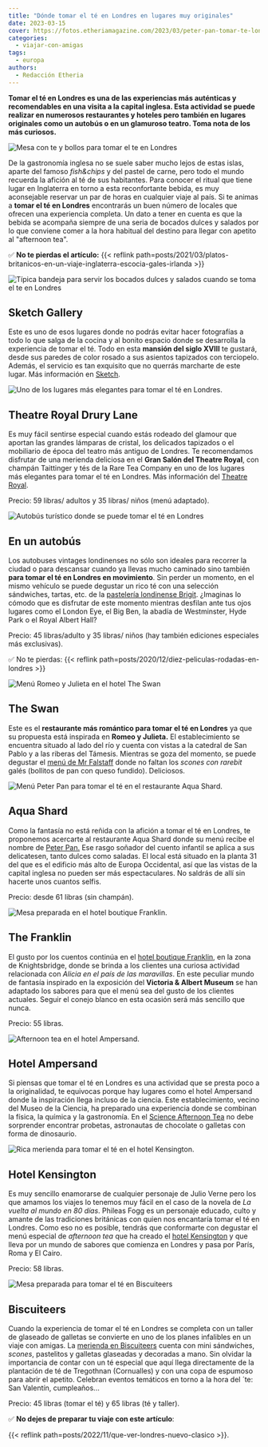 ```yaml
---
title: "Dónde tomar el té en Londres en lugares muy originales"
date: 2023-03-15
cover: https://fotos.etheriamagazine.com/2023/03/peter-pan-tomar-te-londres.jpg
categories: 
  - viajar-con-amigas
tags: 
  - europa
authors: 
  - Redacción Etheria
---
```


**Tomar el té en Londres es una de las experiencias más auténticas y recomendables en 
una visita a la capital inglesa. Esta actividad se puede realizar en numerosos 
restaurantes y hoteles pero también en lugares originales como un autobús o en un 
glamuroso teatro. Toma nota de los más curiosos.** 

![Mesa con te y bollos para tomar el te en Londres](https://fotos.etheriamagazine.com/2023/03/hotel-te-londres.jpg 'Hoteles y restaurantes ofrecen el "afternoon tea" en Londres.')

De la gastronomía inglesa no se suele saber mucho lejos de estas islas, aparte del 
famoso _fish&chips_ y del pastel de carne, pero todo el mundo recuerda la afición al té 
de sus habitantes. Para conocer el ritual que tiene lugar en Inglaterra en torno a esta 
reconfortante bebida, es muy aconsejable reservar un par de horas en cualquier viaje al 
país. Si te animas a **tomar el té en Londres** encontrarás un buen número de locales 
que ofrecen una experiencia completa. Un dato a tener en cuenta es que la bebida se 
acompaña siempre de una seria de bocados dulces y salados por lo que conviene comer a la 
hora habitual del destino para llegar con apetito al "afternoon tea". 

✅ **No te pierdas el artículo:** {{< reflink 
path=posts/2021/03/platos-britanicos-en-un-viaje-inglaterra-escocia-gales-irlanda >}} 

![Típica bandeja para servir los bocados dulces y salados cuando se toma el te en Londres](https://fotos.etheriamagazine.com/2023/03/tomar-te-londres.jpg "Típica bandeja para servir los bocados dulces y salados.")

## Sketch Gallery

Este es uno de esos lugares donde no podrás evitar hacer fotografías a todo lo que salga 
de la cocina y al bonito espacio donde se desarrolla la experiencia de tomar el té. Todo 
en esta **mansión del siglo XVIII** te gustará, desde sus paredes de color rosado a sus 
asientos tapizados con terciopelo. Además, el servicio es tan exquisito que no querrás 
marcharte de este lugar. Más información en 
[Sketch](http://www.sketch.london/the-gallery). 

![Uno de los lugares más elegantes para tomar el té en Londres.](https://fotos.etheriamagazine.com/2023/03/tomar-te-teatro-real-londres.jpg "Uno de los lugares más elegantes para tomar el té en Londres. © Theatre Royal Drury Lane")

## Theatre Royal Drury Lane

Es muy fácil sentirse especial cuando estás rodeado del glamour que aportan las grandes 
lámparas de cristal, los delicados tapizados o el mobiliario de época del teatro más 
antiguo de Londres. Te recomendamos disfrutar de una merienda deliciosa en el **Gran 
Salón del Theatre Royal**, con champán Taittinger y tés de la Rare Tea Company en uno de 
los lugares más elegantes para tomar el té en Londres. Más información del [Theatre 
Royal](http://www.thelane.co.uk/eat-and-drink-venues/grand-saloon-afternoon-tea). 

Precio: 59 libras/ adultos y 35 libras/ niños (menú adaptado). 

![Autobús turístico donde se puede tomar el té en Londres](https://fotos.etheriamagazine.com/2023/03/tomar-te-bus-londres.jpg "Autobús turístico donde se puede tomar el té en Londres. © Brigits Bakery")

## En un autobús

Los autobuses vintages londinenses no sólo son ideales para recorrer la ciudad o para 
descansar cuando ya llevas mucho caminado sino también **para tomar el té en Londres en 
movimiento**. Sin perder un momento, en el mismo vehículo se puede degustar un rico té 
con una selección sándwiches, tartas, etc. de la [pastelería londinense 
Brigit](http://www.b-bakery.com). ¿Imaginas lo cómodo que es disfrutar de este momento 
mientras desfilan ante tus ojos lugares como el London Eye, el Big Ben, la abadía de 
Westminster, Hyde Park o el Royal Albert Hall? 

Precio: 45 libras/adulto y 35 libras/ niños (hay también ediciones especiales más 
exclusivas). 

✅ No te pierdas: {{< reflink path=posts/2020/12/diez-peliculas-rodadas-en-londres >}} 

![Menú Romeo y Julieta en el hotel The Swan](https://fotos.etheriamagazine.com/2023/03/te-londres-hotel-elegante.jpg "Menú Romeo y Julieta en el © hotel The Swan.")

## The Swan

Este es el **restaurante más romántico para tomar el té en Londres** ya que su propuesta 
está inspirada en **Romeo y Julieta.** El establecimiento se encuentra situado al lado 
del río y cuenta con vistas a la catedral de San Pablo y a las riberas del Támesis. 
Mientras se goza del momento, se puede degustar el [menú de Mr 
Falstaff](http://www.swanlondon.co.uk/afternoon-tea/) donde no faltan los _scones con 
rarebit_ galés (bollitos de pan con queso fundido). Deliciosos. 

![Menú Peter Pan para tomar el té en el restaurante Aqua Shard.](https://fotos.etheriamagazine.com/2023/03/peter-pan-tomar-te-londres.jpg "Menú Peter Pan para tomar el té en el © restaurante Aqua Shard.")

## Aqua Shard

Como la fantasía no está reñida con la afición a tomar el té en Londres, te proponemos 
acercarte al restaurante Aqua Shard donde su menú recibe el nombre de [Peter 
Pan.](http://www.aquashard.co.uk/experience) Ese rasgo soñador del cuento infantil se 
aplica a sus delicatesen, tanto dulces como saladas. El local está situado en la planta 
31 del que es el edificio más alto de Europa Occidental, así que las vistas de la 
capital inglesa no pueden ser más espectaculares. No saldrás de allí sin hacerte unos 
cuantos selfis. 

Precio: desde 61 libras (sin champán). 

![Mesa preparada en el hotel boutique Franklin.](https://fotos.etheriamagazine.com/2023/03/tomar-te-hotel-franklin-londres.jpg "Mesa preparada en el © hotel boutique Franklin.")

## The Franklin

El gusto por los cuentos continúa en el [hotel boutique 
Franklin](http://www.starhotelscollezione.com/en/our-hotels/the-franklin-london/restaurants-and-bars/alice-at-the-franklin.html), 
en la zona de Knightsbridge, donde se brinda a los clientes una curiosa actividad 
relacionada con _Alicia en el país de las maravillas_. En este peculiar mundo de 
fantasía inspirado en la exposición del **Victoria & Albert Museum** se han adaptado los 
sabores para que el menú sea del gusto de los clientes actuales. Seguir el conejo blanco 
en esta ocasión será más sencillo que nunca. 

Precio: 55 libras. 

![Afternoon tea en el hotel Ampersand.](https://fotos.etheriamagazine.com/2023/03/Ampersand-Hotel-afternoon-tea.jpg "Afternoon tea en el hotel Ampersand. © VisitBritain/Luxmy Gopal")

## Hotel Ampersand  

Si piensas que tomar el té en Londres es una actividad que se presta poco a la 
originalidad, te equivocas porque hay lugares como el hotel Ampersand donde la 
inspiración llega incluso de la ciencia. Este establecimiento, vecino del Museo de la 
Ciencia, ha preparado una experiencia donde se combinan la física, la química y la 
gastronomía. En el [Science Afternoon 
Tea](http://www.ampersandhotel.com/eat-drink/the-drawing-rooms/science-afternoon-tea/) 
no debe sorprender encontrar probetas, astronautas de chocolate o galletas con forma de 
dinosaurio. 

![Rica merienda para tomar el té en el hotel Kensington.](https://fotos.etheriamagazine.com/2023/03/hotel-Kensington-tomar-te.jpg "Rica merienda para tomar el té en el © hotel Kensington.")

## Hotel Kensington

Es muy sencillo enamorarse de cualquier personaje de Julio Verne pero los que amamos los 
viajes lo tenemos muy fácil en el caso de la novela de _La vuelta al mundo en 80 días_. 
Phileas Fogg es un personaje educado, culto y amante de las tradiciones británicas con 
quien nos encantaría tomar el té en Londres. Como eso no es posible, tendrás que 
conformarte con degustar el menú especial de _afternoon tea_ que ha creado el [hotel 
Kensington](http://www.doylecollection.com/hotels/the-kensington-hotel/dining/afternoon-tea) 
y que lleva por un mundo de sabores que comienza en Londres y pasa por París, Roma y El 
Cairo. 

Precio: 58 libras. 

![Mesa preparada para tomar el té en Biscuiteers](https://fotos.etheriamagazine.com/2023/03/tomar-te-londres-biscuiteers.jpg "© Biscuiteers.")

## Biscuiteers

Cuando la experiencia de tomar el té en Londres se completa con un taller de glaseado de 
galletas se convierte en uno de los planes infalibles en un viaje con amigas. La 
[merienda en Biscuiteers](http://www.biscuiteers.com/london-afternoon-tea) cuenta con 
mini sándwiches, _scones_, pastelitos y galletas glaseadas y decoradas a mano. Sin 
olvidar la importancia de contar con un té especial que aquí llega directamente de la 
plantación de té de Tregothnan (Cornualles) y con una copa de espumoso para abrir el 
apetito. Celebran eventos temáticos en torno a la hora del ´te: San Valentín, 
cumpleaños... 

Precio: 45 libras (tomar el té) y 65 libras (té y taller). 

✅ **No dejes de preparar tu viaje con este artículo**: 

{{< reflink path=posts/2022/11/que-ver-londres-nuevo-clasico >}}.

